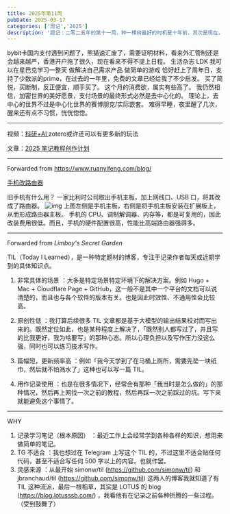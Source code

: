 ```yaml
---
title: 2025年第11周
pubDate: 2025-03-17
categories: ['周记','2025']
description: '题记：二零二五年的第十一周，种一棵树最好的时机是十年前，其次是现在，对“做一件事”或“作为人成为人而言”，同样如此。'
---
```


bybit卡国内支付遇到问题了，熊猫速汇废了，需要证明材料，看来外汇管制还是会越来越严，香港开户拖了很久，现在看来不得不提上日程。
生活杂志 LDK
我可以在星巴克学习一整天
做解决自己需求产品
做简单的游戏
恰好赶上了周年日，支持了少数派的prime，在过去的一年里，免费的文章已经给我了不少启发。
买了简悦，买断制，反正便宜，顺手买了。
这个月的消费欲，属实有些高了。
我仍然相信，加密世界的美好愿景，支付场景的最终形式必然是去中心化的。
理论上，去中心的世界不过是中心化世界的赛博朋克/实际嵌套。
难得早睡，夜里醒了几次，醒来还有点不习惯，恍恍惚惚。

------------------

视频：[科研+AI ](https://www.bilibili.com/video/BV1u89tYvEsb/) zotero或许还可以有更多新的玩法

文章：[2025 笔记教程创作计划](https://sspai.com/post/96498)

------------------

Forwarded from https://www.ruanyifeng.com/blog/

[手机改路由器](https://www.cnx-software.com/2025/03/02/citronics-built-a-router-based-on-the-fairphone-2-mainboard/)

旧手机有什么用？
一家比利时公司取出手机主板，加上网线口、USB 口，将其改成了路由器。
![img](https://12c3bda.webp.li/bg2025030620.webp)
上图左侧是手机主板，右侧是将手机主板安装在扩展板上，从而形成路由器主板。
手机的 CPU、调制解调器、内存等，都是可复用的，因此改装费用很低。而且，手机的硬件配置很高，性能比高端路由器强得多。

------------------

Forwarded from *Limboy's Secret Garden*

TIL（Today I Learned），是一种特定题材的博客，专注于记录作者每天或近期学到的具体知识点。

1. 非常具体的场景 ：大多是特定场景特定环境下的解决方案。例如 Hugo + Mac + Cloudflare Page + GitHub，这一般不是其中一个平台的文档可以说清楚的，而且也与各个软件的版本有关。也是因此时效性、不通用性会比较高。

2. 原创性低 ：我打算后续很多 TIL 文章都是基于大模型的输出结果校对而写出来的。既然定位如此，也是某种程度上解决了，「既然别人都写过了，并且写的比我更好，我为啥要写」的那种心态。所以心理负担以及写作压力没这么强，同时也可以练习技术写作。

3. 篇幅短，更新频率高 ：例如「我今天学到了在马桶上厕所，需要先垫一块纸巾，然后就不怕溅水了」这种也可以写一篇 TIL。

4. 用作记录使用 ：也是在很多情况下，经常会有那种「我当时是怎么做的」的那种情况，然后再上网找一次之前的教程，然后再踩一次之前踩过的坑。写下来就能避免这个事情了。

---

WHY

1. 记录学习笔记（根本原因） ：最近工作上会经常学到各种各样的知识，想用来做简单的笔记。
2. TG 不适合 ：我也想过在 Telegram 上写这个 TIL 的，不过这里不适合贴任何代码，甚至不适合写任何 500 字以上的内容。也就作罢。
3. 灵感来源 ：从最开始 simonw/til (https://github.com/simonw/til) 和 jbranchaud/til (https://github.com/simonw/til) 这两人的博客我就知道了有 TIL 这种流派，最后一根稻草，其实是 LOTU$ 的 blog (https://blog.lotusssb.com/) ，我看他有在记录之前各种折腾的一些过程。（受到鼓舞了）